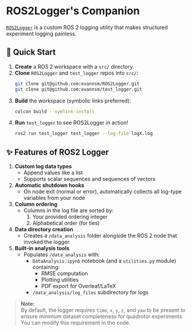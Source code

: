 # ROS2Logger's Companion

[`ROS2Logger`](https://github.com/evannsm/ROS2Logger/blob/main/README.md) is a custom ROS 2 logging utility that makes structured experiment logging painless.


## 🚀 Quick Start

1. **Create** a ROS 2 workspace with a `src/` directory.  
2. **Clone** `ROS2Logger` and `test_logger` repos into `src/`:
   ```bash
   git clone git@github.com:evannsm/ROS2Logger.git
   git clone git@github.com:evannsm/test_logger.git
   ```
3. **Build** the workspace (symbolic links preferred):
   ```bash
   colcon build --symlink-install
   ```
5. **Run** `test_logger` to see ROS2Logger in action!
   ```bash
   ros2 run test_logger test_logger --log-file logX.log   
   ```



## ✨ Features of ROS2 Logger
1. **Custom log data types**
   - Append values like a list  
   - Supports scalar sequences and sequences of vectors
2. **Automatic shutdown hooks**
   - On node exit (normal or error), automatically collects all log-type variables from your node
3. **Column ordering**
   - Columns in the log file are sorted by:
     1. Your provided ordering integer
     2. Alphabetical order (for ties)
4. **Data directory creation**
   - Creates a `/data_analysis` folder alongside the ROS 2 node that invoked the logger
5. **Built-in analysis tools**
   - Populates `/data_analysis` with:
     - `DataAnalysis.ipynb` notebook (and a `utilities.py` module) containing:
       - RMSE computation
       - Plotting utilities
       - PDF export for Overleaf/LaTeX
     - `/data_analysis/log_files` subdirectory for logs

> **Note:**  
> By default, the logger requires `time`, `x`, `y`, `z`, and `yaw` to be present to ensure minimum dataset completeness for quadrotor experiments.  
> You can modify this requirement in the code.
